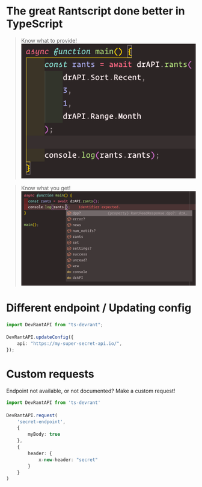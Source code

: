 # The great Rantscript done better in TypeScript

> Know what to provide!
> ![request-example](./images/request-example.png)

> Know what you get!
> ![response-suggestions](./images/response-suggestions.png)

# Different endpoint / Updating config

```typescript
import DevRantAPI from "ts-devrant";

DevRantAPI.updateConfig({
    api: "https://my-super-secret-api.io/",
});
```

# Custom requests

Endpoint not available, or not documented? Make a custom request!

```typescript
import DevRantAPI from 'ts-devrant'

DevRantAPI.request(
    'secret-endpoint',
    {
        myBody: true
    },
    {
        header: {
            x-new-header: "secret"
        }
    }
)
```
